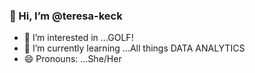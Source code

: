 ### 👋 Hi, I’m @teresa-keck

- 👀 I’m interested in ...GOLF!
- 🌱 I’m currently learning ...All things DATA ANALYTICS
- 😄 Pronouns: ...She/Her

<!---
teresa-keck/teresa-keck is a ✨ special ✨ repository because its `README.md` (this file) appears on your GitHub profile.
You can click the Preview link to take a look at your changes.
--->
